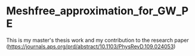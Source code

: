 # Meshfree_approximation_for_GW_PE
This is my master's thesis work and my contribution to the research paper (https://journals.aps.org/prd/abstract/10.1103/PhysRevD.109.024053)
